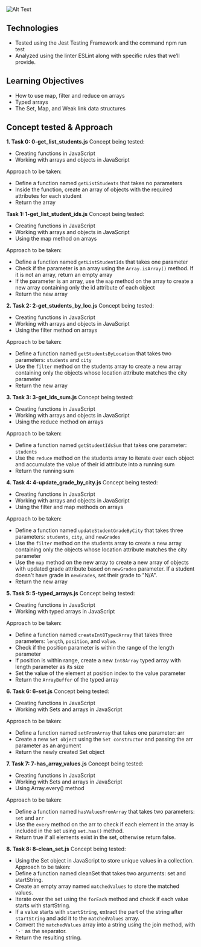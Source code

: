 ![Alt Text](https://media2.giphy.com/media/v1.Y2lkPTc5MGI3NjExZTgyNTk5NzE1OGI2ZTBiZjMzMGU5ZDgwMmJlOTU5YWNkZDM4YzUxZSZjdD1n/qOd6hyjg9rRCBJ1XpZ/giphy.gif)

## Technologies
* Tested using the Jest Testing Framework and the command npm run test
* Analyzed using the linter ESLint along with specific rules that we’ll provide.

## Learning Objectives
* How to use map, filter and reduce on arrays
* Typed arrays
* The Set, Map, and Weak link data structures

## Concept tested & Approach
**1. Task 0: 0-get_list_students.js**
Concept being tested:
* Creating functions in JavaScript
* Working with arrays and objects in JavaScript

Approach to be taken:
* Define a function named `getListStudents` that takes no parameters
* Inside the function, create an array of objects with the required attributes for each student
* Return the array
 
 **Task 1: 1-get_list_student_ids.js**
 Concept being tested:
* Creating functions in JavaScript
* Working with arrays and objects in JavaScript
* Using the map method on arrays

Approach to be taken:
* Define a function named `getListStudentIds` that takes one parameter
* Check if the parameter is an array using the `Array.isArray()` method. If it is not an array, return an empty array
* If the parameter is an array, use the `map` method on the array to create a new array containing only the id attribute of each object
* Return the new array

**2. Task 2: 2-get_students_by_loc.js**
Concept being tested:
* Creating functions in JavaScript
* Working with arrays and objects in JavaScript
* Using the filter method on arrays

Approach to be taken:
* Define a function named `getStudentsByLocation` that takes two parameters: `students` and `city`
* Use the `filter` method on the students array to create a new array containing only the objects whose location attribute matches the city parameter
* Return the new array

**3. Task 3: 3-get_ids_sum.js**
Concept being tested:
* Creating functions in JavaScript
* Working with arrays and objects in JavaScript
* Using the reduce method on arrays

Approach to be taken:
* Define a function named `getStudentIdsSum` that takes one parameter: `students`
* Use the `reduce` method on the students array to iterate over each object and accumulate the value of their id attribute into a running sum
* Return the running sum

**4. Task 4: 4-update_grade_by_city.js**
Concept being tested:
* Creating functions in JavaScript
* Working with arrays and objects in JavaScript
* Using the filter and map methods on arrays

Approach to be taken:
* Define a function named `updateStudentGradeByCity` that takes three parameters: `students`, `city`, and `newGrades`
* Use the `filter` method on the students array to create a new array containing only the objects whose location attribute matches the city parameter
* Use the `map` method on the new array to create a new array of objects with updated grade attribute based on `newGrades` parameter. If a student doesn't have grade in `newGrades`, set their grade to "N/A".
* Return the new array

**5. Task 5: 5-typed_arrays.js**
Concept being tested:
* Creating functions in JavaScript
* Working with typed arrays in JavaScript

Approach to be taken:
* Define a function named `createInt8TypedArray` that takes three parameters: `length`, `position`, and `value`.
* Check if the position parameter is within the range of the length parameter
* If position is within range, create a new `Int8Array` typed array with length parameter as its size
* Set the value of the element at position index to the value parameter
* Return the `ArrayBuffer` of the typed array

**6. Task 6: 6-set.js**
Concept being tested:
* Creating functions in JavaScript
* Working with Sets and arrays in JavaScript

Approach to be taken:
* Define a function named `setFromArray` that takes one parameter: arr
* Create a new `Set object` using the `Set constructor` and passing the arr parameter as an argument
* Return the newly created Set object

**7. Task 7: 7-has_array_values.js**
Concept being tested:
* Creating functions in JavaScript
* Working with Sets and arrays in JavaScript
* Using Array.every() method

Approach to be taken:
* Define a function named `hasValuesFromArray` that takes two parameters: `set` and `arr`
* Use the `every` method on the arr to check if each element in the array is included in the set using `set.has()` method.
* Return true if all elements exist in the set, otherwise return false.

**8. Task 8: 8-clean_set.js**
Concept being tested:
* Using the Set object in JavaScript to store unique values in a collection.
Approach to be taken:
* Define a function named cleanSet that takes two arguments: set and startString.
* Create an empty array named `matchedValues` to store the matched values.
* Iterate over the set using the `forEach` method and check if each value starts with startString.
* If a value starts with `startString`, extract the part of the string after `startString` and add it to the `matchedValues` array.
* Convert the `matchedValues` array into a string using the join method, with `'-'` as the separator.
* Return the resulting string.






